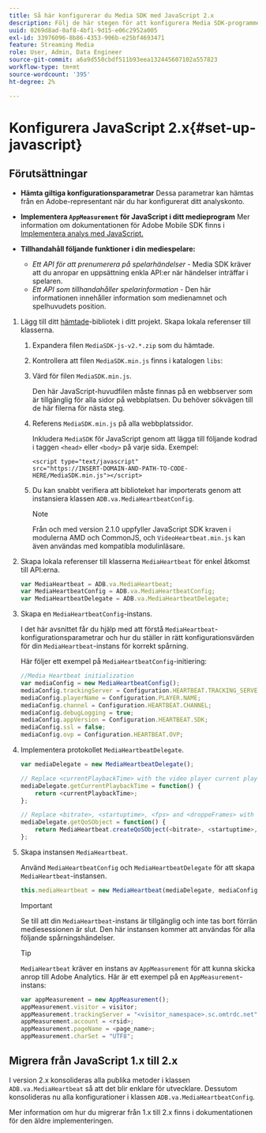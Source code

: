 ```yaml
---
title: Så här konfigurerar du Media SDK med JavaScript 2.x
description: Följ de här stegen för att konfigurera Media SDK-programmet på JavaScript 2.x.
uuid: 0269d8ad-0af8-4bf1-9d15-e06c2952a005
exl-id: 33976096-8b86-4353-906b-e25bf4693471
feature: Streaming Media
role: User, Admin, Data Engineer
source-git-commit: a6a9d550cbdf511b93eea132445607102a557823
workflow-type: tm+mt
source-wordcount: '395'
ht-degree: 2%

---
```


# Konfigurera JavaScript 2.x{#set-up-javascript}

## Förutsättningar

* **Hämta giltiga konfigurationsparametrar**
Dessa parametrar kan hämtas från en Adobe-representant när du har konfigurerat ditt analyskonto.
* **Implementera `AppMeasurement` för JavaScript i ditt medieprogram**
Mer information om dokumentationen för Adobe Mobile SDK finns i [Implementera analys med JavaScript.](https://experienceleague.adobe.com/docs/analytics/implementation/js/overview.html?lang=sv-SE)

* **Tillhandahåll följande funktioner i din mediespelare:**

   * *Ett API för att prenumerera på spelarhändelser* - Media SDK kräver att du anropar en uppsättning enkla API:er när händelser inträffar i spelaren.
   * *Ett API som tillhandahåller spelarinformation* - Den här informationen innehåller information som medienamnet och spelhuvudets position.

1. Lägg till ditt [hämtade](/help/getting-started/download-sdks.md)-bibliotek i ditt projekt. Skapa lokala referenser till klasserna.

   1. Expandera filen `MediaSDK-js-v2.*.zip` som du hämtade.
   1. Kontrollera att filen `MediaSDK.min.js` finns i katalogen `libs`:

   1. Värd för filen `MediaSDK.min.js`.

      Den här JavaScript-huvudfilen måste finnas på en webbserver som är tillgänglig för alla sidor på webbplatsen. Du behöver sökvägen till de här filerna för nästa steg.

   1. Referens `MediaSDK.min.js` på alla webbplatssidor.

      Inkludera `MediaSDK` för JavaScript genom att lägga till följande kodrad i taggen `<head>` eller `<body>` på varje sida. Exempel:

      ```
      <script type="text/javascript"
      src="https://INSERT-DOMAIN-AND-PATH-TO-CODE-HERE/MediaSDK.min.js"></script>
      ```

   1. Du kan snabbt verifiera att biblioteket har importerats genom att instansiera klassen `ADB.va.MediaHeartbeatConfig`.

      >[!NOTE]
      >
      >Från och med version 2.1.0 uppfyller JavaScript SDK kraven i modulerna AMD och CommonJS, och `VideoHeartbeat.min.js` kan även användas med kompatibla modulinläsare.

1. Skapa lokala referenser till klasserna `MediaHeartbeat` för enkel åtkomst till API:erna.

   ```js
   var MediaHeartbeat = ADB.va.MediaHeartbeat;
   var MediaHeartbeatConfig = ADB.va.MediaHeartbeatConfig;
   var MediaHeartbeatDelegate = ADB.va.MediaHeartbeatDelegate;
   ```

1. Skapa en `MediaHeartbeatConfig`-instans.

   I det här avsnittet får du hjälp med att förstå `MediaHeartbeat`-konfigurationsparametrar och hur du ställer in rätt konfigurationsvärden för din `MediaHeartbeat`-instans för korrekt spårning.

   Här följer ett exempel på `MediaHeartbeatConfig`-initiering:

   ```js
   //Media Heartbeat initialization
   var mediaConfig = new MediaHeartbeatConfig();
   mediaConfig.trackingServer = Configuration.HEARTBEAT.TRACKING_SERVER;
   mediaConfig.playerName = Configuration.PLAYER.NAME;
   mediaConfig.channel = Configuration.HEARTBEAT.CHANNEL;
   mediaConfig.debugLogging = true;
   mediaConfig.appVersion = Configuration.HEARTBEAT.SDK;
   mediaConfig.ssl = false;
   mediaConfig.ovp = Configuration.HEARTBEAT.OVP;
   ```

1. Implementera protokollet `MediaHeartbeatDelegate`.

   ```js
   var mediaDelegate = new MediaHeartbeatDelegate();
   
   // Replace <currentPlaybackTime> with the video player current playback time
   mediaDelegate.getCurrentPlaybackTime = function() {
       return <currentPlaybackTime>;
   };
   
   // Replace <bitrate>, <startuptime>, <fps> and <droppeFrames> with the current playback QoS values.  
   mediaDelegate.getQoSObject = function() {
       return MediaHeartbeat.createQoSObject(<bitrate>, <startuptime>, <fps>, <droppedFrames>);
   };
   ```

1. Skapa instansen `MediaHeartbeat`.

   Använd `MediaHeartbeatConfig` och `MediaHeartbeatDelegate` för att skapa `MediaHeartbeat`-instansen.

   ```js
   this.mediaHeartbeat = new MediaHeartbeat(mediaDelegate, mediaConfig, appMeasurement);
   ```

   >[!IMPORTANT]
   >
   >Se till att din `MediaHeartbeat`-instans är tillgänglig och inte tas bort förrän mediesessionen är slut. Den här instansen kommer att användas för alla följande spårningshändelser.

   >[!TIP]
   >
   >`MediaHeartbeat` kräver en instans av `AppMeasurement` för att kunna skicka anrop till Adobe Analytics. Här är ett exempel på en `AppMeasurement`-instans:

   ```js
   var appMeasurement = new AppMeasurement();
   appMeasurement.visitor = visitor;
   appMeasurement.trackingServer = "<visitor_namespace>.sc.omtrdc.net";
   appMeasurement.account = <rsid>;
   appMeasurement.pageName = <page_name>;
   appMeasurement.charSet = "UTF­8";
   ```

## Migrera från JavaScript 1.x till 2.x

I version 2.x konsolideras alla publika metoder i klassen `ADB.va.MediaHeartbeat` så att det blir enklare för utvecklare. Dessutom konsolideras nu alla konfigurationer i klassen `ADB.va.MediaHeartbeatConfig`.

Mer information om hur du migrerar från 1.x till 2.x finns i dokumentationen för den äldre implementeringen.
